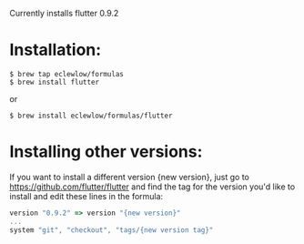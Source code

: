 Currently installs flutter 0.9.2

# Installation:

```shell
$ brew tap eclewlow/formulas
$ brew install flutter
```

or

```shell
$ brew install eclewlow/formulas/flutter
```

# Installing other versions:

If you want to install a different version {new version},
just go to https://github.com/flutter/flutter and find the tag for the version you'd like to install and edit these lines in the formula:

```js
version "0.9.2" => version "{new version}"
...
system "git", "checkout", "tags/{new version tag}"
```
